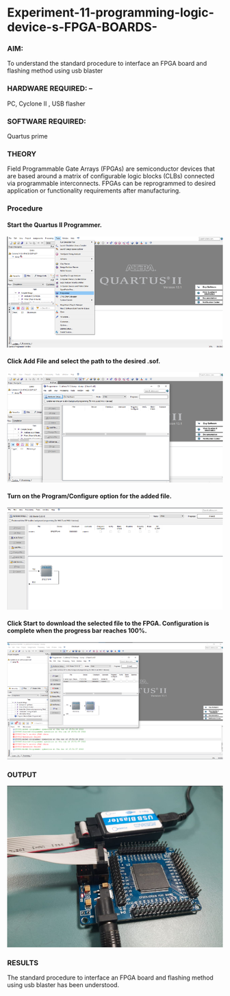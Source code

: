# Experiment-11-programming-logic-device-s-FPGA-BOARDS-
 ### AIM: 
 To understand the standard procedure to interface an FPGA board and flashing method using usb blaster 
### HARDWARE REQUIRED:  – 
PC, Cyclone II , USB flasher
### SOFTWARE REQUIRED:   
Quartus prime
### THEORY 
Field Programmable Gate Arrays (FPGAs) are semiconductor devices that are based around a matrix of configurable logic blocks (CLBs) connected via programmable interconnects. FPGAs can be reprogrammed to desired application or functionality requirements after manufacturing.
### Procedure 
#### Start the Quartus II Programmer.
![o](./1.png)
#### Click Add File and select the path to the desired .sof.
![o](./2.png)
#### Turn on the Program/Configure option for the added file.
![o](./3.png)
#### Click Start to download the selected file to the FPGA. Configuration is complete when the progress bar reaches 100%.
![o](./4.png)
 


### OUTPUT
![o](./5.png)



### RESULTS 
The standard procedure to interface an FPGA board and flashing method using usb blaster has been understood.